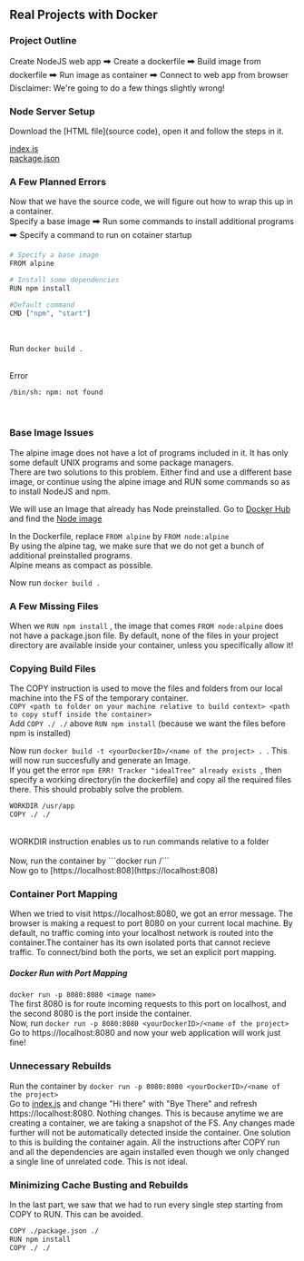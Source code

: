 ## Real Projects with Docker

### Project Outline
Create NodeJS web app 🠲 Create a dockerfile 🠲 Build image from dockerfile 🠲 Run image as container 🠲 Connect to web app from browser<br/>
Disclaimer: We're going to do a few things slightly wrong! <br/>

### Node Server Setup
Download the [HTML file](source code), open it and follow the steps in it. <br/>

[index.js](https://github.com/cry0genic/Docker/blob/main/4.%20Making%20Real%20Projects%20with%20Docker/simpleweb/index.js) <br/>
[package.json](https://github.com/cry0genic/Docker/blob/main/4.%20Making%20Real%20Projects%20with%20Docker/simpleweb/package.json)<br/>


### A Few Planned Errors
Now that we have the source code, we will figure out how to wrap this up in a container.
<br/>
Specify a base image 🠲 Run some commands to install additional programs 🠲 Specify a command to run on cotainer startup
<br/>

```bash
# Specify a base image
FROM alpine

# Install some dependencies 
RUN npm install

#Default command
CMD ["npm", "start"]
```

<br/>

Run ```docker build . ```

<br/>
Error 


```bash
/bin/sh: npm: not found
```
<br/>

### Base Image Issues
The alpine image does not have a lot of programs included in it. It has only some default UNIX programs and some package managers.
<br/>
There are two solutions to this problem. Either find and use a different base image, or continue using the alpine image and  RUN some commands so as to install NodeJS and npm. <br/>

We will use an Image that already has Node preinstalled. Go to [Docker Hub](https://hub.docker.com) and find the [Node image](https://hub.docker.com/_/node) <br/>

In the Dockerfile, replace ```FROM alpine``` by ```FROM node:alpine``` <br/>
By using the alpine tag, we make sure that we do not get a bunch of additional preinstalled programs. <br/>
Alpine means as compact as possible. <br/>

Now run ```docker build .``` <br/>

### A Few Missing Files
When we ```RUN npm install``` , the image that comes ```FROM node:alpine``` does not have a package.json file. By default, none of the files in your project directory are available inside your container, unless you specifically allow it! <br/>

### Copying Build Files
The COPY instruction is used to move the files and folders from our local machine into the FS of the temporary container. <br/>
```COPY <path to folder on your machine relative to build context> <path to copy stuff inside the container>``` <br/>
Add ```COPY ./ ./``` above ```RUN npm install``` (because we want the files before npm is installed) <br/>

Now run ```docker build -t <yourDockerID>/<name of the project> . ```. This will now run succesfully and generate an Image. <br/>
If you get the error ```npm ERR! Tracker "idealTree" already exists ```, then specify a working directory(in the dockerfile) and copy all the required files there. This should probably solve the problem.<br/>
```bash
WORKDIR /usr/app
COPY ./ ./
```
<br/>
WORKDIR instruction enables us to run commands relative to a folder <br/>

<br/>
Now, run the container by  ```docker run <yourDockerID>/<name of the project>```   
<br/>
Now go to [https://localhost:808](https://localhost:808)

### Container Port Mapping
When we tried to visit https://localhost:8080, we got an error message. The browser is making a request to port 8080 on your current local machine. By default, no traffic coming into your localhost network is routed into the container.The container has its own isolated ports that cannot recieve traffic. To connect/bind both the ports, we set an explicit port mapping. <br/>

##### Docker Run with Port Mapping
```docker run -p 8080:8080 <image name>``` <br/>
The first 8080 is for route incoming requests to this port on localhost, and the second 8080 is the port inside the container.
<br/>
Now, run ```docker run -p 8080:8080 <yourDockerID>/<name of the project>``` <br/>
Go to https://localhost:8080 and now your web application will work just fine! 

### Unnecessary Rebuilds
Run the container by ```docker run -p 8080:8080 <yourDockerID>/<name of the project>``` <br/>
Go to [index.js](https://github.com/cry0genic/Docker/blob/main/4.%20Making%20Real%20Projects%20with%20Docker/simpleweb/index.js) and change "Hi there" with "Bye There" and refresh https://localhost:8080. Nothing changes. This is because anytime we are creating a container, we are taking a snapshot of the FS. Any changes made further will not be automatically detected inside the container. One solution to this is building the container again. All the instructions after COPY run and all the dependencies are again installed even though we only changed a single line of unrelated code. This is not ideal.

### Minimizing Cache Busting and Rebuilds
In the last part, we saw that we had to run every single step starting from COPY to RUN. This can be avoided. <br/>
```bash
COPY ./package.json ./
RUN npm install
COPY ./ ./
```

